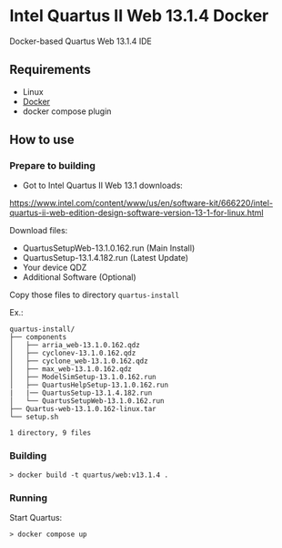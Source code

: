 # Intel Quartus II Web 13.1.4 Docker
Docker-based Quartus Web 13.1.4 IDE

## Requirements

- Linux
- [Docker](https://docs.docker.com/install/)
- docker compose plugin

## How to use

### Prepare to building

- Got to Intel Quartus II Web 13.1 downloads:

https://www.intel.com/content/www/us/en/software-kit/666220/intel-quartus-ii-web-edition-design-software-version-13-1-for-linux.html

Download files:
- QuartusSetupWeb-13.1.0.162.run (Main Install)
- QuartusSetup-13.1.4.182.run (Latest Update)
- Your device QDZ
- Additional Software (Optional)

Copy those files to directory `quartus-install`

Ex.:
```$ tree quartus-install/
quartus-install/
├── components
│   ├── arria_web-13.1.0.162.qdz
│   ├── cyclonev-13.1.0.162.qdz
│   ├── cyclone_web-13.1.0.162.qdz
│   ├── max_web-13.1.0.162.qdz
│   ├── ModelSimSetup-13.1.0.162.run
│   ├── QuartusHelpSetup-13.1.0.162.run
|   |── QuartusSetup-13.1.4.182.run
│   └── QuartusSetupWeb-13.1.0.162.run
├── Quartus-web-13.1.0.162-linux.tar
└── setup.sh

1 directory, 9 files
```

### Building

```
> docker build -t quartus/web:v13.1.4 .
```

### Running

Start Quartus:
```
> docker compose up
```
